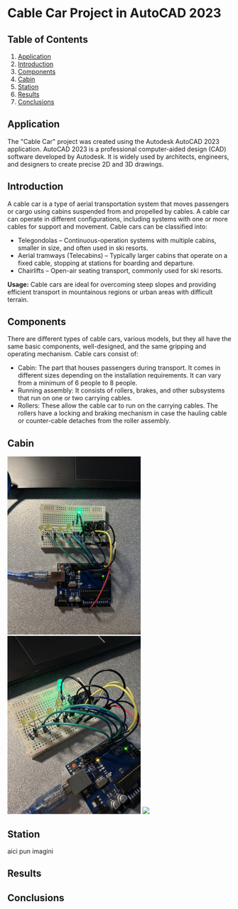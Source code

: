 # Cable Car Project in AutoCAD 2023

 ## Table of Contents
1. [Application](#application)
2. [Introduction](#introduction)
3. [Components](#components)
4. [Cabin](#cabin)
5. [Station](#station)
6. [Results](#Results)
7. [Conclusions](#Conclusions)

## Application

The "Cable Car" project was created using the Autodesk AutoCAD 2023 application. AutoCAD 2023 is a professional computer-aided design (CAD) software developed by Autodesk. It is widely used by architects, engineers, and designers to create precise 2D and 3D drawings.

## Introduction

A cable car is a type of aerial transportation system that moves passengers or cargo using cabins suspended from and propelled by cables. A cable car can operate in different configurations, including systems with one or more cables for support and movement.
Cable cars can be classified into:
- Telegondolas – Continuous-operation systems with multiple cabins, smaller in size, and often used in ski resorts.
- Aerial tramways (Telecabins) – Typically larger cabins that operate on a fixed cable, stopping at stations for boarding and departure.
- Chairlifts – Open-air seating transport, commonly used for ski resorts.

 **Usage:** Cable cars are ideal for overcoming steep slopes and providing efficient transport in mountainous regions or urban areas with difficult terrain.

## Components
There are different types of cable cars, various models, but they all have the same basic components, well-designed, and the same gripping and operating mechanism. Cable cars consist of:

- Cabin: The part that houses passengers during transport. It comes in different sizes depending on the installation requirements. It can vary from a minimum of 6 people to 8 people.
- Running assembly: It consists of rollers, brakes, and other subsystems that run on one or two carrying cables.
- Rollers: These allow the cable car to run on the carrying cables. The rollers have a locking and braking mechanism in case the hauling cable or counter-cable detaches from the roller assembly.

## Cabin 
<p>
  <img src="https://github.com/mariaxadina/Robotica/blob/main/Tema_1/image00001.jpeg" width="300"/>
  <img src="https://github.com/mariaxadina/Robotica/blob/main/Tema_1/image00002.jpeg" width="300"/>
  <img src="https://github.com/mariaxadina/Robotica/blob/main/Tema_1/image00003.jpeg" width="300"/>
</p>


## Station

aici pun imagini

## Results

## Conclusions
